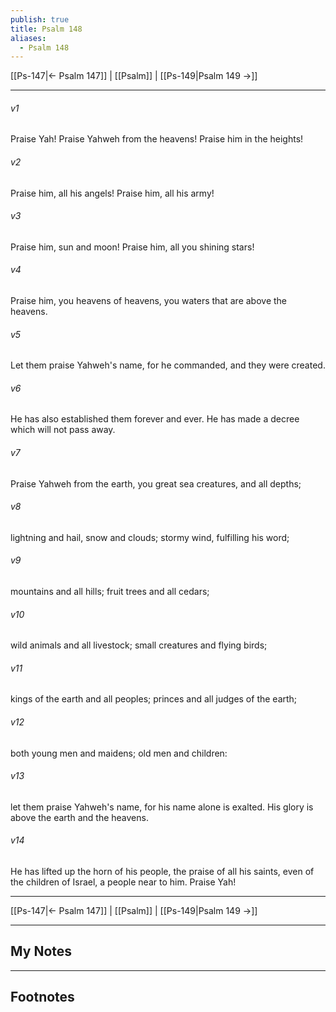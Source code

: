 ```yaml
---
publish: true
title: Psalm 148
aliases:
  - Psalm 148
---
```


[[Ps-147|← Psalm 147]] | [[Psalm]] | [[Ps-149|Psalm 149 →]]
***



###### v1 
Praise Yah! Praise Yahweh from the heavens! Praise him in the heights! 

###### v2 
Praise him, all his angels! Praise him, all his army! 

###### v3 
Praise him, sun and moon! Praise him, all you shining stars! 

###### v4 
Praise him, you heavens of heavens, you waters that are above the heavens. 

###### v5 
Let them praise Yahweh's name, for he commanded, and they were created. 

###### v6 
He has also established them forever and ever. He has made a decree which will not pass away. 

###### v7 
Praise Yahweh from the earth, you great sea creatures, and all depths; 

###### v8 
lightning and hail, snow and clouds; stormy wind, fulfilling his word; 

###### v9 
mountains and all hills; fruit trees and all cedars; 

###### v10 
wild animals and all livestock; small creatures and flying birds; 

###### v11 
kings of the earth and all peoples; princes and all judges of the earth; 

###### v12 
both young men and maidens; old men and children: 

###### v13 
let them praise Yahweh's name, for his name alone is exalted. His glory is above the earth and the heavens. 

###### v14 
He has lifted up the horn of his people, the praise of all his saints, even of the children of Israel, a people near to him. Praise Yah!

***
[[Ps-147|← Psalm 147]] | [[Psalm]] | [[Ps-149|Psalm 149 →]]

---
## My Notes

---
## Footnotes